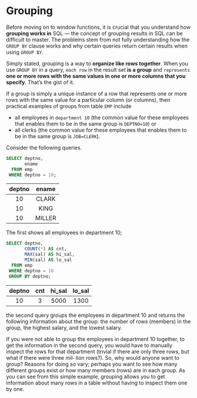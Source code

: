 # Grouping

Before moving on to window functions, it is crucial that you understand how **grouping works in** SQL — the concept of grouping results in SQL can be difficult to master. The problems stem from not fully understanding how the `GROUP BY` clause works and why certain queries return certain results when using `GROUP BY`.

Simply stated, grouping is a way to **organize like rows together**. When you use `GROUP BY` in a query, `each row` in the result set **is a group** and `represents` **one or more rows with the same values in one or more columns that you specify**. That’s the gist of it.

If a group is simply a unique instance of a row that represents one or more rows with the same value for a particular column (or columns), then practical examples of groups from table `EMP` include
- all employees in `department 10` (the common value for these employees that enables them to be in the same group is `DEPTNO=10`) or
- all clerks (the common value for these employees that enables them to be in the same group is `JOB=CLERK`).

Consider the following queries.

```SQL
SELECT deptno,
       ename
  FROM emp
 WHERE deptno = 10;
```

|deptno | ename|
|:-----:|:-----:|
|    10 | CLARK|
|    10 | KING|
|    10 | MILLER|

The first shows all employees in department 10;

```SQL
SELECT deptno,
       COUNT(*) AS cnt,
       MAX(sal) AS hi_sal,
       MIN(sal) AS lo_sal
  FROM emp
 WHERE deptno = 10
 GROUP BY deptno;
```
|deptno | cnt | hi_sal | lo_sal|
|:-----:|:---:|:------:|:-----:|
|    10 |   3 |   5000 |   1300|

the second query groups the employees in department 10 and returns the following information about the group: the number of rows (members) in the group, the highest salary, and the lowest salary.

If you were not able to group the employees in department 10 together, to get the information in the second query, you would have to manually inspect the rows for that department (trivial if there are only three rows, but what if there were three mil‐ lion rows?). So, why would anyone want to group? Reasons for doing so vary; perhaps you want to see how many different groups exist or how many members (rows) are in each group. As you can see from this simple example, grouping allows you to get information about many rows in a table without having to inspect them one by one.
